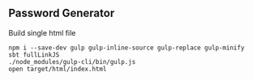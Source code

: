 ## Password Generator

Build single html file

```
npm i --save-dev gulp gulp-inline-source gulp-replace gulp-minify
sbt fullLinkJS
./node_modules/gulp-cli/bin/gulp.js
open target/html/index.html
```
